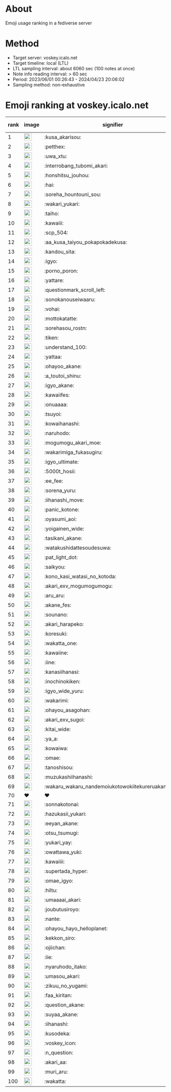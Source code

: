 # About
Emoji usage ranking in a fediverse server

# Method
- Target server: voskey.icalo.net
- Target timeline: local (LTL)
- LTL sampling interval: about 6060 sec (100 notes at once)
- Note info reading interval: > 60 sec
- Period: 2023/06/01 00:26:43 - 2024/04/23 20:06:02 
- Sampling method: non-exhaustive

# Emoji ranking at voskey.icalo.net

|rank|image|signifier|type|frequency score|
|----|----|----|----|----|
|1|<img height="24" src="https://voskey.icalo.net/emoji/kusa_akarisou.webp">|:kusa_akarisou:|custom|24142|
|2|<img height="24" src="https://voskey.icalo.net/emoji/petthex.webp">|:petthex:|custom|16618|
|3|<img height="24" src="https://voskey.icalo.net/emoji/uwa_xtu.webp">|:uwa_xtu:|custom|11096|
|4|<img height="24" src="https://voskey.icalo.net/emoji/interrobang_tubomi_akari.webp">|:interrobang_tubomi_akari:|custom|8239|
|5|<img height="24" src="https://voskey.icalo.net/emoji/honshitsu_jouhou.webp">|:honshitsu_jouhou:|custom|8092|
|6|<img height="24" src="https://voskey.icalo.net/emoji/hai.webp">|:hai:|custom|7219|
|7|<img height="24" src="https://voskey.icalo.net/emoji/soreha_hountouni_sou.webp">|:soreha_hountouni_sou:|custom|6570|
|8|<img height="24" src="https://voskey.icalo.net/emoji/wakari_yukari.webp">|:wakari_yukari:|custom|6454|
|9|<img height="24" src="https://voskey.icalo.net/emoji/taiho.webp">|:taiho:|custom|6411|
|10|<img height="24" src="https://voskey.icalo.net/emoji/kawaiii.webp">|:kawaiii:|custom|5361|
|11|<img height="24" src="https://voskey.icalo.net/emoji/scp_504.webp">|:scp_504:|custom|5338|
|12|<img height="24" src="https://voskey.icalo.net/emoji/aa_kusa_taiyou_pokapokadekusa.webp">|:aa_kusa_taiyou_pokapokadekusa:|custom|5210|
|13|<img height="24" src="https://voskey.icalo.net/emoji/kandou_sita.webp">|:kandou_sita:|custom|4856|
|14|<img height="24" src="https://voskey.icalo.net/emoji/igyo.webp">|:igyo:|custom|4262|
|15|<img height="24" src="https://voskey.icalo.net/emoji/porno_poron.webp">|:porno_poron:|custom|4054|
|16|<img height="24" src="https://voskey.icalo.net/emoji/yattare.webp">|:yattare:|custom|3935|
|17|<img height="24" src="https://voskey.icalo.net/emoji/questionmark_scroll_left.webp">|:questionmark_scroll_left:|custom|3913|
|18|<img height="24" src="https://voskey.icalo.net/emoji/sonokanouseiwaaru.webp">|:sonokanouseiwaaru:|custom|3795|
|19|<img height="24" src="https://voskey.icalo.net/emoji/vohai.webp">|:vohai:|custom|3708|
|20|<img height="24" src="https://voskey.icalo.net/emoji/mottokatatte.webp">|:mottokatatte:|custom|3652|
|21|<img height="24" src="https://voskey.icalo.net/emoji/sorehasou_rostn.webp">|:sorehasou_rostn:|custom|3573|
|22|<img height="24" src="https://voskey.icalo.net/emoji/tiken.webp">|:tiken:|custom|3447|
|23|<img height="24" src="https://voskey.icalo.net/emoji/understand_100.webp">|:understand_100:|custom|3230|
|24|<img height="24" src="https://voskey.icalo.net/emoji/yattaa.webp">|:yattaa:|custom|3016|
|25|<img height="24" src="https://voskey.icalo.net/emoji/ohayoo_akane.webp">|:ohayoo_akane:|custom|2976|
|26|<img height="24" src="https://voskey.icalo.net/emoji/a_toutoi_shinu.webp">|:a_toutoi_shinu:|custom|2909|
|27|<img height="24" src="https://voskey.icalo.net/emoji/igyo_akane.webp">|:igyo_akane:|custom|2877|
|28|<img height="24" src="https://voskey.icalo.net/emoji/kawaiifes.webp">|:kawaiifes:|custom|2735|
|29|<img height="24" src="https://voskey.icalo.net/emoji/onuaaaa.webp">|:onuaaaa:|custom|2728|
|30|<img height="24" src="https://voskey.icalo.net/emoji/tsuyoi.webp">|:tsuyoi:|custom|2705|
|31|<img height="24" src="https://voskey.icalo.net/emoji/kowaihanashi.webp">|:kowaihanashi:|custom|2615|
|32|<img height="24" src="https://voskey.icalo.net/emoji/naruhodo.webp">|:naruhodo:|custom|2522|
|33|<img height="24" src="https://voskey.icalo.net/emoji/mogumogu_akari_moe.webp">|:mogumogu_akari_moe:|custom|2495|
|34|<img height="24" src="https://voskey.icalo.net/emoji/wakarimiga_fukasugiru.webp">|:wakarimiga_fukasugiru:|custom|2344|
|35|<img height="24" src="https://voskey.icalo.net/emoji/igyo_ultimate.webp">|:igyo_ultimate:|custom|2320|
|36|<img height="24" src="https://voskey.icalo.net/emoji/5000t_hosii.webp">|:5000t_hosii:|custom|2304|
|37|<img height="24" src="https://voskey.icalo.net/emoji/ee_fee.webp">|:ee_fee:|custom|2206|
|38|<img height="24" src="https://voskey.icalo.net/emoji/sorena_yuru.webp">|:sorena_yuru:|custom|2193|
|39|<img height="24" src="https://voskey.icalo.net/emoji/iihanashi_move.webp">|:iihanashi_move:|custom|2191|
|40|<img height="24" src="https://voskey.icalo.net/emoji/panic_kotone.webp">|:panic_kotone:|custom|2156|
|41|<img height="24" src="https://voskey.icalo.net/emoji/oyasumi_aoi.webp">|:oyasumi_aoi:|custom|2118|
|42|<img height="24" src="https://voskey.icalo.net/emoji/yoigainen_wide.webp">|:yoigainen_wide:|custom|2041|
|43|<img height="24" src="https://voskey.icalo.net/emoji/tasikani_akane.webp">|:tasikani_akane:|custom|1991|
|44|<img height="24" src="https://voskey.icalo.net/emoji/watakushidattesoudesuwa.webp">|:watakushidattesoudesuwa:|custom|1956|
|45|<img height="24" src="https://voskey.icalo.net/emoji/pat_light_dot.webp">|:pat_light_dot:|custom|1834|
|46|<img height="24" src="https://voskey.icalo.net/emoji/saikyou.webp">|:saikyou:|custom|1800|
|47|<img height="24" src="https://voskey.icalo.net/emoji/kono_kasi_watasi_no_kotoda.webp">|:kono_kasi_watasi_no_kotoda:|custom|1782|
|48|<img height="24" src="https://voskey.icalo.net/emoji/akari_exv_mogumogumogu.webp">|:akari_exv_mogumogumogu:|custom|1765|
|49|<img height="24" src="https://voskey.icalo.net/emoji/aru_aru.webp">|:aru_aru:|custom|1763|
|50|<img height="24" src="https://voskey.icalo.net/emoji/akane_fes.webp">|:akane_fes:|custom|1752|
|51|<img height="24" src="https://voskey.icalo.net/emoji/sounano.webp">|:sounano:|custom|1741|
|52|<img height="24" src="https://voskey.icalo.net/emoji/akari_harapeko.webp">|:akari_harapeko:|custom|1738|
|53|<img height="24" src="https://voskey.icalo.net/emoji/koresuki.webp">|:koresuki:|custom|1708|
|54|<img height="24" src="https://voskey.icalo.net/emoji/wakatta_one.webp">|:wakatta_one:|custom|1671|
|55|<img height="24" src="https://voskey.icalo.net/emoji/kawaiine.webp">|:kawaiine:|custom|1655|
|56|<img height="24" src="https://voskey.icalo.net/emoji/iine.webp">|:iine:|custom|1651|
|57|<img height="24" src="https://voskey.icalo.net/emoji/kanasiihanasi.webp">|:kanasiihanasi:|custom|1558|
|58|<img height="24" src="https://voskey.icalo.net/emoji/inochinokiken.webp">|:inochinokiken:|custom|1531|
|59|<img height="24" src="https://voskey.icalo.net/emoji/igyo_wide_yuru.webp">|:igyo_wide_yuru:|custom|1529|
|60|<img height="24" src="https://voskey.icalo.net/emoji/wakarimi.webp">|:wakarimi:|custom|1505|
|61|<img height="24" src="https://voskey.icalo.net/emoji/ohayou_asagohan.webp">|:ohayou_asagohan:|custom|1491|
|62|<img height="24" src="https://voskey.icalo.net/emoji/akari_exv_sugoi.webp">|:akari_exv_sugoi:|custom|1483|
|63|<img height="24" src="https://voskey.icalo.net/emoji/kitai_wide.webp">|:kitai_wide:|custom|1375|
|64|<img height="24" src="https://voskey.icalo.net/emoji/ya_a.webp">|:ya_a:|custom|1346|
|65|<img height="24" src="https://voskey.icalo.net/emoji/kowaiwa.webp">|:kowaiwa:|custom|1345|
|66|<img height="24" src="https://voskey.icalo.net/emoji/omae.webp">|:omae:|custom|1339|
|67|<img height="24" src="https://voskey.icalo.net/emoji/tanoshisou.webp">|:tanoshisou:|custom|1301|
|68|<img height="24" src="https://voskey.icalo.net/emoji/muzukashiihanashi.webp">|:muzukashiihanashi:|custom|1241|
|69|<img height="24" src="https://voskey.icalo.net/emoji/wakaru_wakaru_nandemoiukotowokiitekureruakanetyan.webp">|:wakaru_wakaru_nandemoiukotowokiitekureruakanetyan:|custom|1239|
|70|❤|❤|unicode|1225|
|71|<img height="24" src="https://voskey.icalo.net/emoji/sonnakotonai.webp">|:sonnakotonai:|custom|1219|
|72|<img height="24" src="https://voskey.icalo.net/emoji/hazukasii_yukari.webp">|:hazukasii_yukari:|custom|1190|
|73|<img height="24" src="https://voskey.icalo.net/emoji/eeyan_akane.webp">|:eeyan_akane:|custom|1186|
|74|<img height="24" src="https://voskey.icalo.net/emoji/otsu_tsumugi.webp">|:otsu_tsumugi:|custom|1180|
|75|<img height="24" src="https://voskey.icalo.net/emoji/yukari_yay.webp">|:yukari_yay:|custom|1174|
|76|<img height="24" src="https://voskey.icalo.net/emoji/owattawa_yuki.webp">|:owattawa_yuki:|custom|1154|
|77|<img height="24" src="https://voskey.icalo.net/emoji/kawaiiii.webp">|:kawaiiii:|custom|1141|
|78|<img height="24" src="https://voskey.icalo.net/emoji/supertada_hyper.webp">|:supertada_hyper:|custom|1126|
|79|<img height="24" src="https://voskey.icalo.net/emoji/omae_igyo.webp">|:omae_igyo:|custom|1123|
|80|<img height="24" src="https://voskey.icalo.net/emoji/hiltu.webp">|:hiltu:|custom|1118|
|81|<img height="24" src="https://voskey.icalo.net/emoji/umaaaai_akari.webp">|:umaaaai_akari:|custom|1116|
|82|<img height="24" src="https://voskey.icalo.net/emoji/joubutusiroyo.webp">|:joubutusiroyo:|custom|1113|
|83|<img height="24" src="https://voskey.icalo.net/emoji/nante.webp">|:nante:|custom|1110|
|84|<img height="24" src="https://voskey.icalo.net/emoji/ohayou_hayo_helloplanet.webp">|:ohayou_hayo_helloplanet:|custom|1105|
|85|<img height="24" src="https://voskey.icalo.net/emoji/kekkon_siro.webp">|:kekkon_siro:|custom|1090|
|86|<img height="24" src="https://voskey.icalo.net/emoji/ojiichan.webp">|:ojiichan:|custom|1085|
|87|<img height="24" src="https://voskey.icalo.net/emoji/iie.webp">|:iie:|custom|1076|
|88|<img height="24" src="https://voskey.icalo.net/emoji/nyaruhodo_itako.webp">|:nyaruhodo_itako:|custom|1069|
|89|<img height="24" src="https://voskey.icalo.net/emoji/umasou_akari.webp">|:umasou_akari:|custom|1067|
|90|<img height="24" src="https://voskey.icalo.net/emoji/zikuu_no_yugami.webp">|:zikuu_no_yugami:|custom|1062|
|91|<img height="24" src="https://voskey.icalo.net/emoji/faa_kiritan.webp">|:faa_kiritan:|custom|1049|
|92|<img height="24" src="https://voskey.icalo.net/emoji/question_akane.webp">|:question_akane:|custom|1046|
|93|<img height="24" src="https://voskey.icalo.net/emoji/suyaa_akane.webp">|:suyaa_akane:|custom|1039|
|94|<img height="24" src="https://voskey.icalo.net/emoji/iihanashi.webp">|:iihanashi:|custom|1021|
|95|<img height="24" src="https://voskey.icalo.net/emoji/kusodeka.webp">|:kusodeka:|custom|1019|
|96|<img height="24" src="https://voskey.icalo.net/emoji/voskey_icon.webp">|:voskey_icon:|custom|999|
|97|<img height="24" src="https://voskey.icalo.net/emoji/n_question.webp">|:n_question:|custom|989|
|98|<img height="24" src="https://voskey.icalo.net/emoji/akari_aa.webp">|:akari_aa:|custom|989|
|99|<img height="24" src="https://voskey.icalo.net/emoji/muri_aru.webp">|:muri_aru:|custom|983|
|100|<img height="24" src="https://voskey.icalo.net/emoji/wakatta.webp">|:wakatta:|custom|970|
